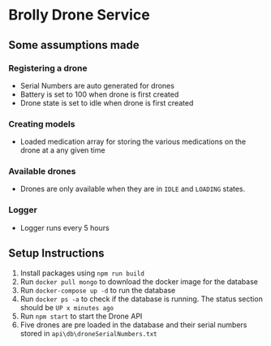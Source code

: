 # Brolly Drone Service
## Some assumptions made
### Registering a drone
- Serial Numbers are auto generated for drones
- Battery is set to 100 when drone is first created
- Drone state is set to idle when drone is first created

### Creating models
- Loaded medication array for storing the various medications on the drone at a any given time

### Available drones
- Drones are only available when they are in `IDLE` and `LOADING` states.

### Logger
- Logger runs every 5 hours

## Setup Instructions
1. Install packages using `npm run build`
2. Run `docker pull mongo` to download the docker image for the database
3. Run `docker-compose up -d` to run the database
4. Run `docker ps -a` to check if the database is running. The status section should be `UP x minutes ago`
5. Run `npm start` to start the Drone API
6. Five drones are pre loaded in the database and their serial numbers stored in `api\db\droneSerialNumbers.txt`
